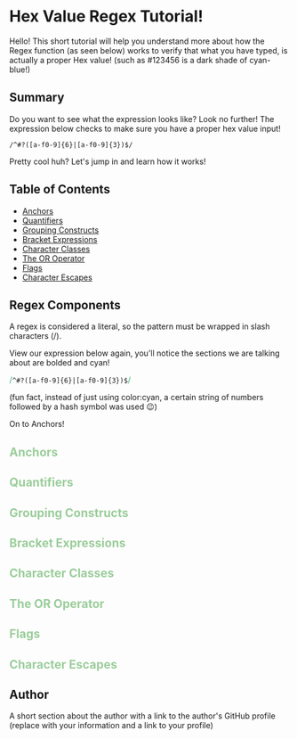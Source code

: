 # Hex Value Regex Tutorial!

Hello! This short tutorial will help you understand more about how the Regex function (as seen below) works to verify that what you have typed, is actually a proper Hex value! (such as #123456 is a dark shade of cyan-blue!)

## Summary

Do you want to see what the expression looks like? Look no further! The expression below checks to make sure you have a proper hex value input!

`/^#?([a-f0-9]{6}|[a-f0-9]{3})$/`

Pretty cool huh? Let's jump in and learn how it works!

## Table of Contents

- [Anchors](#anchors)
- [Quantifiers](#quantifiers)
- [Grouping Constructs](#grouping-constructs)
- [Bracket Expressions](#bracket-expressions)
- [Character Classes](#character-classes)
- [The OR Operator](#the-or-operator)
- [Flags](#flags)
- [Character Escapes](#character-escapes)

## Regex Components

A regex is considered a literal, so the pattern must be wrapped in slash characters (/).

View our expression below again, you'll notice the sections we are talking about are bolded and cyan!

<span style="color:#6fcb9f; font-weight: bold">/</span>`^#?([a-f0-9]{6}|[a-f0-9]{3})$`<span style="color:#6fcb9f; font-weight: bold">/</span>

(fun fact, instead of just using color:cyan, a certain string of numbers followed by a hash symbol was used 😉)

On to Anchors!

## <span style="color:#9bcd9b">Anchors</span>

## <span style="color:#9bcd9b">Quantifiers</span>

## <span style="color:#9bcd9b">Grouping Constructs</span>

## <span style="color:#9bcd9b">Bracket Expressions</span>

## <span style="color:#9bcd9b">Character Classes</span>

## <span style="color:#9bcd9b">The OR Operator</span>

## <span style="color:#9bcd9b">Flags</span>

## <span style="color:#9bcd9b">Character Escapes</span>

## Author

A short section about the author with a link to the author's GitHub profile (replace with your information and a link to your profile)

